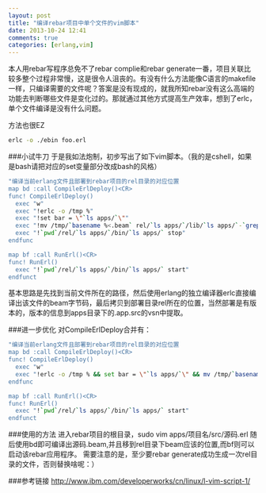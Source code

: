 ```yaml
---
layout: post
title: "编译rebar项目中单个文件的vim脚本"
date: 2013-10-24 12:41
comments: true
categories: [erlang,vim] 
---
```

本人用rebar写程序总免不了rebar complie和rebar generate一番，项目关联比较多整个过程非常慢，这是很令人沮丧的。有没有什么方法能像C语言的makefile一样，只编译需要的文件呢？答案是没有现成的，就我所知rebar没有这么高端的功能去判断哪些文件是变化过的。那就通过其他方式提高生产效率，想到了erlc，单个文件编译是没有什么问题。
<!-- more -->
方法也很EZ
```bash
erlc -o ./ebin foo.erl
```
###小试牛刀
于是我如法炮制，初步写出了如下vim脚本。（我的是cshell，如果是bash请把对应的set变量部分改成bash的风格）
```bash
"编译当前erlang文件且部署到rebar项目的rel目录的对应位置
map bd :call CompileErlDeploy()<CR>
func! CompileErlDeploy()
  exec "w"
  exec "!erlc -o /tmp %"
  exec "!set bar = \"`ls apps/`\""
  exec "!mv /tmp/`basename %<.beam` rel/`ls apps/`/lib/`ls apps/`-`grep vsn apps/`ls apps/`/src/`ls apps/`.app.src | sed 's/{vsn, \"//g' | sed 's/\"},//g'`/ebin/"
  exec "!`pwd`/rel/`ls apps/`/bin/`ls apps/` stop"
endfunc

map bf :call RunErl()<CR>
func! RunErl()
  exec "!`pwd`/rel/`ls apps/`/bin/`ls apps/` start"
endfunct

```
基本思路是先找到当前文件所在的路径，然后使用erlang的独立编译器erlc直接编译出该文件的beam字节码，最后拷贝到部署目录rel所在的位置，当然部署是有版本的，版本的信息到apps目录下的.app.src的vsn中提取。

###进一步优化
对CompileErlDeploy合并有：
```bash
"编译当前erlang文件且部署到rebar项目的rel目录的对应位置
map bd :call CompileErlDeploy()<CR>
func! CompileErlDeploy()
  exec "w"
  exec "!erlc -o /tmp % && set bar = \"`ls apps/`\" && mv /tmp/`basename %<.beam` rel/`ls apps/`/lib/`ls apps/`-`grep vsn apps/{$bar}/src/{$bar}.app.src | sed 's/{vsn, \"//g' | sed 's/\"},//g'`/ebin/ && `pwd`/rel/`ls apps/`/bin/`ls apps/` stop"
endfunc

map bf :call RunErl()<CR>
func! RunErl()
  exec "!`pwd`/rel/`ls apps/`/bin/`ls apps/` start"
endfunct
```
###使用的方法
进入rebar项目的根目录，sudo vim apps/项目名/src/源码.erl
随后使用bd即可编译出源码.beam,并且移到rel目录下beam应该的位置,而bf则可以启动该rebar应用程序。
需要注意的是，至少要rebar generate成功生成一次rel目录的文件，否则替换啥呢：）

###参考链接
<a href="http://www.ibm.com/developerworks/cn/linux/l-vim-script-1/">http://www.ibm.com/developerworks/cn/linux/l-vim-script-1/</a>
